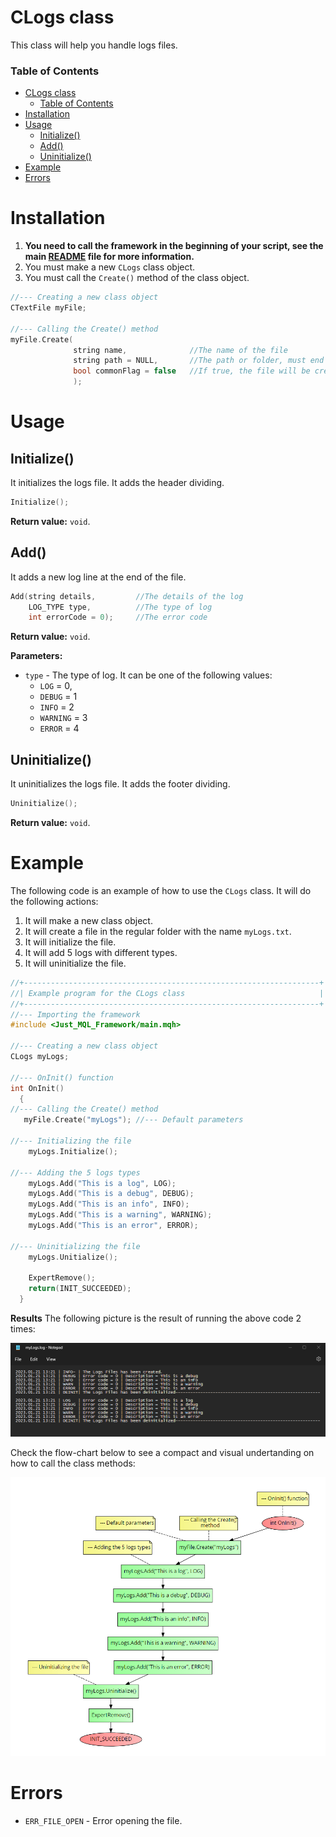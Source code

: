 # CLogs class
This class will help you handle logs files.

### Table of Contents
- [CLogs class](#clogs-class)
    - [Table of Contents](#table-of-contents)
- [Installation](#installation)
- [Usage](#usage)
  - [Initialize()](#initialize)
  - [Add()](#add)
  - [Uninitialize()](#uninitialize)
- [Example](#example)
- [Errors](#errors)

# Installation
1. **You need to call the framework in the beginning of your script, see the main [README](../README.md) file for more information.**
2. You must make a new `CLogs` class object.
3. You must call the `Create()` method of the class object.

```cpp
//--- Creating a new class object
CTextFile myFile;

//--- Calling the Create() method
myFile.Create(
              string name,              //The name of the file
              string path = NULL,       //The path or folder, must end with a backslash
              bool commonFlag = false   //If true, the file will be created in the common folder
              );
```

# Usage
## Initialize()
It initializes the logs file. It adds the header dividing.

```cpp
Initialize();
```

**Return value:** `void`.

## Add()
It adds a new log line at the end of the file.

```cpp
Add(string details,         //The details of the log
    LOG_TYPE type,          //The type of log
    int errorCode = 0);     //The error code
```

**Return value:** `void`.

**Parameters:**
- `type` - The type of log. It can be one of the following values:
  - `LOG` = 0,
  - `DEBUG` = 1
  - `INFO` = 2
  - `WARNING` = 3
  - `ERROR` = 4

## Uninitialize()
It uninitializes the logs file. It adds the footer dividing.

```cpp
Uninitialize();
```

**Return value:** `void`.

# Example
The following code is an example of how to use the `CLogs` class. It will do the following actions:
1. It will make a new class object.
2. It will create a file in the regular folder with the name `myLogs.txt`.
3. It will initialize the file.
4. It will add 5 logs with different types.
5. It will uninitialize the file.

```cpp
//+------------------------------------------------------------------+
//| Example program for the CLogs class                              |
//+------------------------------------------------------------------+
//--- Importing the framework
#include <Just_MQL_Framework/main.mqh>

//--- Creating a new class object
CLogs myLogs;

//--- OnInit() function
int OnInit()
  {
//--- Calling the Create() method
   myFile.Create("myLogs"); //--- Default parameters

//--- Initializing the file
    myLogs.Initialize();

//--- Adding the 5 logs types
    myLogs.Add("This is a log", LOG);
    myLogs.Add("This is a debug", DEBUG);
    myLogs.Add("This is an info", INFO);
    myLogs.Add("This is a warning", WARNING);
    myLogs.Add("This is an error", ERROR);

//--- Uninitializing the file
    myLogs.Unitialize();

    ExpertRemove();
    return(INIT_SUCCEEDED);
  }
```

**Results**
The following picture is the result of running the above code 2 times: <br>

![CLogs class example](res/examples/CLogs.png)

Check the flow-chart below to see a compact and visual undertanding on how to call the class methods:

![CLogs class flow-chart](res/flowcharts/CLogs.png)

# Errors
- `ERR_FILE_OPEN` - Error opening the file.